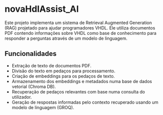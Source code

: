 # novaHdlAssist_AI

Este projeto implementa um sistema de Retrieval Augmented Generation (RAG) projetado para ajudar programadores VHDL. Ele utiliza documentos PDF contendo informações sobre VHDL como base de conhecimento para responder a perguntas através de um modelo de linguagem.

## Funcionalidades

*   Extração de texto de documentos PDF.
*   Divisão do texto em pedaços para processamento.
*   Criação de embeddings para os pedaços de texto.
*   Armazenamento dos embeddings e metadados numa base de dados vetorial (Chroma DB).
*   Recuperação de pedaços relevantes com base numa consulta do utilizador.
*   Geração de respostas informadas pelo contexto recuperado usando um modelo de linguagem (GROQ).
